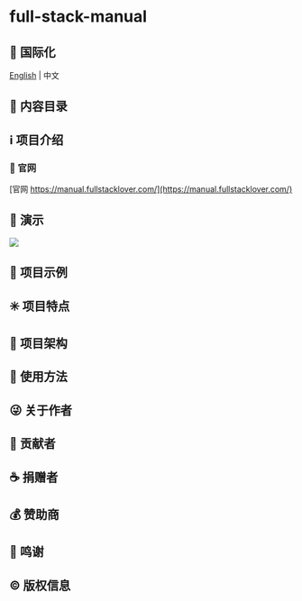 # full-stack-manual

## :large_blue_circle: 国际化

[English](README.md) | 中文

## :book: 内容目录

## :information_source: 项目介绍

### :bell: 官网

[官网 https://manual.fullstacklover.com/](https://manual.fullstacklover.com/)

## :foggy: 演示
![](https://cdn.jsdelivr.net/gh/misitebao/CDN@master/md/20200827150719.png)
## :large_blue_diamond: 项目示例

## :eight_spoked_asterisk: 项目特点

## :leaves: 项目架构

## :gem: 使用方法

## :stuck_out_tongue_winking_eye: 关于作者

## :stars: 贡献者

## :coffee: 捐赠者

## :moneybag: 赞助商

## :clap: 鸣谢

## :copyright: 版权信息
